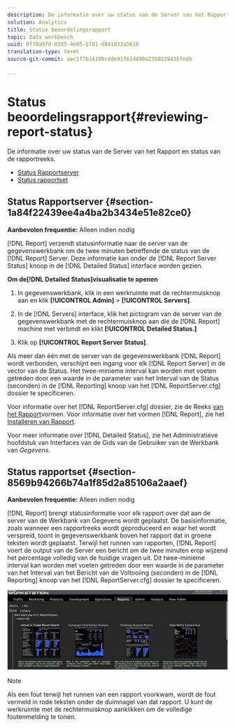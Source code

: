 ```yaml
---
description: De informatie over uw status van de Server van het Rapport en status van de rapportreeks.
solution: Analytics
title: Status beoordelingsrapport
topic: Data workbench
uuid: 0f78a9fd-83d5-4e05-b7d1-d841033a5616
translation-type: tm+mt
source-git-commit: aec1f7b14198cdde91f61d490a235022943bfedb

---
```



# Status beoordelingsrapport{#reviewing-report-status}

De informatie over uw status van de Server van het Rapport en status van de rapportreeks.

* [Status Rapportserver](../../../home/c-rpt-oview/c-admin-rpt/c-rev-rpt-st.md#section-1a84f22439ee4a4ba2b3434e51e82ce0)
* [Status rapportset](../../../home/c-rpt-oview/c-admin-rpt/c-rev-rpt-st.md#section-8569b94266b74a1f85d2a85106a2aaef)

## Status Rapportserver {#section-1a84f22439ee4a4ba2b3434e51e82ce0}

**Aanbevolen frequentie:** Alleen indien nodig

[!DNL Report] verzendt statusinformatie naar de server van de gegevenswerkbank om de twee minuten betreffende de status van de [!DNL Report] Server. Deze informatie kan onder de [!DNL Report Server Status] knoop in de [!DNL Detailed Status] interface worden gezien.

**Om de[!DNL Detailed Status]visualisatie te openen**

1. In gegevenswerkbank, klik in een werkruimte met de rechtermuisknop aan en klik **[!UICONTROL Admin]** > **[!UICONTROL Servers]**.

1. In de [!DNL Servers] interface, klik het pictogram van de server van de gegevenswerkbank met de rechtermuisknop aan die de [!DNL Report] machine met verbindt en klikt **[!UICONTROL Detailed Status.]**

1. Klik op **[!UICONTROL Report Server Status]**.

Als meer dan één met de server van de gegevenswerkbank [!DNL Report] wordt verbonden, verschijnt een ingang voor elk [!DNL Report Server] in de vector van de Status. Het twee-minieme interval kan worden met voeten getreden door een waarde in de parameter van het Interval van de Status (seconden) in de [!DNL Reporting] knoop van het [!DNL ReportServer.cfg] dossier te specificeren.

Voor informatie over het [!DNL ReportServer.cfg] dossier, zie de Reeks [van het Rapport](../../../home/c-rpt-oview/c-work-rpt-sets/t-create-rpt-set/t-config-rpt-set/t-config-rpt-set.md#task-cfb2fd0c28bc48c2acdd582fe0d670d0)vormen. Voor informatie over het vormen [!DNL Report], zie het [Installeren van Rapport](../../../home/c-rpt-oview/c-inst-rpt/c-inst-rpt.md#concept-3b8696a5b7f04ebfaafec7ff55890d91).

Voor meer informatie over [!DNL Detailed Status], zie het Administratieve hoofdstuk van Interfaces van de Gids van de Gebruiker van de Werkbank van *Gegevens*.

## Status rapportset {#section-8569b94266b74a1f85d2a85106a2aaef}

**Aanbevolen frequentie:** Alleen indien nodig

[!DNL Report] brengt statusinformatie voor elk rapport over dat aan de server van de Werkbank van Gegevens wordt geplaatst. De basisinformatie, zoals wanneer een rapportreeks wordt geproduceerd en waar het wordt verspreid, toont in gegevenswerkbank boven het rapport dat in groene teksten wordt geplaatst. Terwijl het runnen van rapporten, [!DNL Report] voert de output van de Server een bericht om de twee minuten erop wijzend het percentage volledig van de huidige vragen uit. Dit twee-minieme interval kan worden met voeten getreden door een waarde in de parameter van het Interval van het Bericht van de Voltooiing (seconden) in de [!DNL Reporting] knoop van het [!DNL ReportServer.cfg] dossier te specificeren.

![](assets/report_status.png)

>[!NOTE]
>
>Als een fout terwijl het runnen van een rapport voorkwam, wordt de fout vermeld in rode teksten onder de duimnagel van dat rapport. U kunt de werkruimte met de rechtermuisknop aanklikken om de volledige foutenmelding te tonen.

